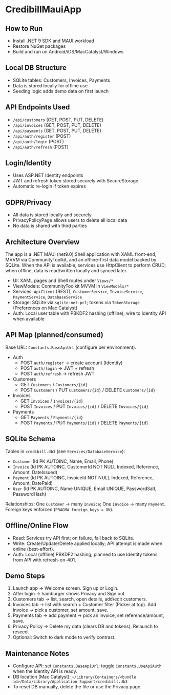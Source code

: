 # CredibillMauiApp

## How to Run
- Install .NET 9 SDK and MAUI workload
- Restore NuGet packages
- Build and run on Android/iOS/MacCatalyst/Windows

## Local DB Structure
- SQLite tables: Customers, Invoices, Payments
- Data is stored locally for offline use
- Seeding logic adds demo data on first launch

## API Endpoints Used
- `/api/customers` (GET, POST, PUT, DELETE)
- `/api/invoices` (GET, POST, PUT, DELETE)
- `/api/payments` (GET, POST, PUT, DELETE)
- `/api/auth/register` (POST)
- `/api/auth/login` (POST)
- `/api/auth/refresh` (POST)

## Login/Identity
- Uses ASP.NET Identity endpoints
- JWT and refresh token stored securely with SecureStorage
- Automatic re-login if token expires

## GDPR/Privacy
- All data is stored locally and securely
- PrivacyPolicyPage allows users to delete all local data
- No data is shared with third parties
## Architecture Overview

The app is a .NET MAUI (net9.0) Shell application with XAML front-end, MVVM via CommunityToolkit, and an offline-first data model backed by SQLite. When the API is available, services use HttpClient to perform CRUD; when offline, data is read/written locally and synced later.

- UI: XAML pages and Shell routes under `Views/*`
- ViewModels: CommunityToolkit MVVM in `ViewModels/*`
- Services: `ApiClient` (REST), `CustomerService`, `InvoiceService`, `PaymentService`, `DatabaseService`
- Storage: SQLite via `sqlite-net-pcl`; tokens via `TokenStorage` (Preferences on Mac Catalyst)
- Auth: Local user table with PBKDF2 hashing (offline); wire to Identity API when available

## API Map (planned/consumed)

Base URL: `Constants.BaseApiUrl` (configure per environment).

- Auth
  - POST `auth/register` → create account (Identity)
  - POST `auth/login` → JWT + refresh
  - POST `auth/refresh` → refresh JWT
- Customers
  - GET `Customers` / `Customers/{id}`
  - POST `Customers` / PUT `Customers/{id}` / DELETE `Customers/{id}`
- Invoices
  - GET `Invoices` / `Invoices/{id}`
  - POST `Invoices` / PUT `Invoices/{id}` / DELETE `Invoices/{id}`
- Payments
  - GET `Payments` / `Payments/{id}`
  - POST `Payments` / PUT `Payments/{id}` / DELETE `Payments/{id}`

## SQLite Schema

Tables in `credibill.db3` (see `Services/DatabaseService`):

- `Customer` (Id PK AUTOINC, Name, Email, Phone)
- `Invoice` (Id PK AUTOINC, CustomerId NOT NULL Indexed, Reference, Amount, DateIssued)
- `Payment` (Id PK AUTOINC, InvoiceId NOT NULL Indexed, Reference, Amount, DatePaid)
- `User` (Id PK AUTOINC, Name UNIQUE, Email UNIQUE, PasswordSalt, PasswordHash)

Relationships: One `Customer` → many `Invoice`; One `Invoice` → many `Payment`. Foreign keys enforced (`PRAGMA foreign_keys = ON`).

## Offline/Online Flow

- Read: Services try API first; on failure, fall back to SQLite.
- Write: Create/Update/Delete applied locally; API attempt is made when online (best-effort).
- Auth: Local (offline) PBKDF2 hashing; planned to use Identity tokens from API with refresh-on-401.

## Demo Steps

1) Launch app → Welcome screen. Sign up or Login.
2) After login → hamburger shows Privacy and Sign out.
3) Customers tab → list, search, open details, add/edit customers.
4) Invoices tab → list with search + Customer filter (Picker at top). Add invoice → pick a customer, set amount, save.
5) Payments tab → add payment → pick an invoice, set reference/amount, save.
6) Privacy Policy → Delete my data (clears DB and tokens). Relaunch to reseed.
7) Optional: Switch to dark mode to verify contrast.

## Maintenance Notes

- Configure API: set `Constants.BaseApiUrl`; toggle `Constants.UseApiAuth` when the Identity API is ready.
- DB location (Mac Catalyst): `~/Library/Containers/<bundle id>/Data/Library/Application Support/credibill.db3`
- To reset DB manually, delete the file or use the Privacy page.
